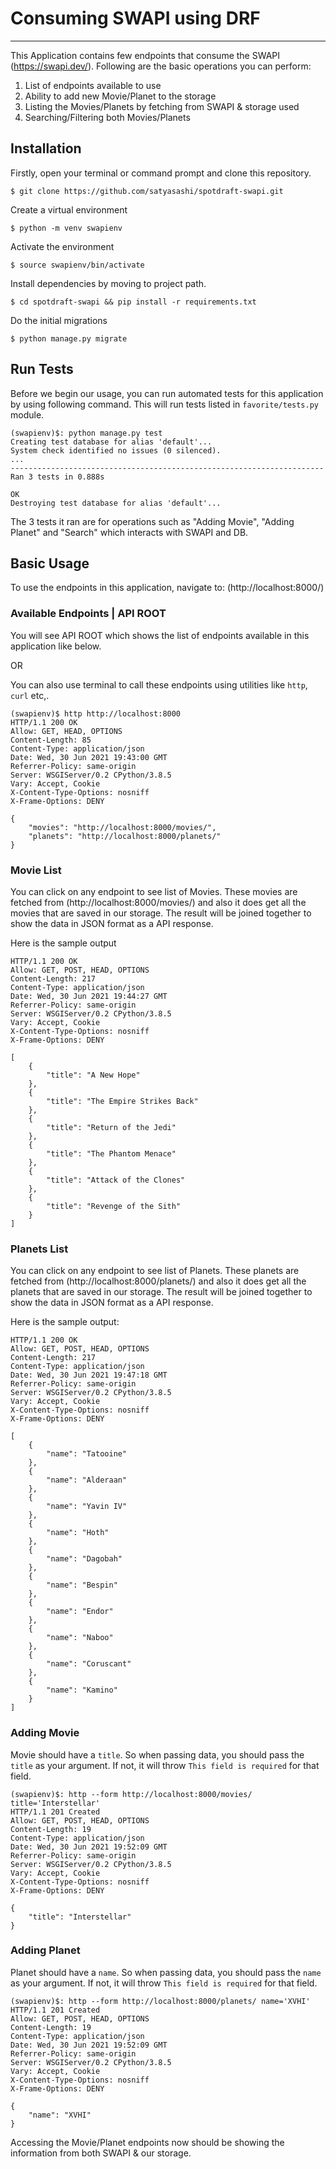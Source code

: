 # Consuming SWAPI using DRF

---

This Application contains few endpoints that consume the SWAPI (https://swapi.dev/). Following are the basic operations you can perform:

1. List of endpoints available to use
2. Ability to add new Movie/Planet to the storage
3. Listing the Movies/Planets by fetching from SWAPI & storage used
4. Searching/Filtering both Movies/Planets

## Installation

Firstly, open your terminal or command prompt and clone this repository.

`$ git clone https://github.com/satyasashi/spotdraft-swapi.git`

Create a virtual environment

`$ python -m venv swapienv`

Activate the environment

`$ source swapienv/bin/activate`

Install dependencies by moving to project path.

`$ cd spotdraft-swapi && pip install -r requirements.txt`

Do the initial migrations

`$ python manage.py migrate`

## Run Tests

Before we begin our usage, you can run automated tests for this application by using following command. This will run tests listed in `favorite/tests.py` module.

```
(swapienv)$: python manage.py test
Creating test database for alias 'default'...
System check identified no issues (0 silenced).
...
----------------------------------------------------------------------
Ran 3 tests in 0.888s

OK
Destroying test database for alias 'default'...
```

The 3 tests it ran are for operations such as "Adding Movie", "Adding Planet" and "Search" which interacts with SWAPI and DB.

## Basic Usage

To use the endpoints in this application, navigate to: (http://localhost:8000/)

### Available Endpoints | API ROOT

You will see API ROOT which shows the list of endpoints available in this application like below.

OR

You can also use terminal to call these endpoints using utilities like `http`, `curl` etc,.

```
(swapienv)$ http http://localhost:8000
HTTP/1.1 200 OK
Allow: GET, HEAD, OPTIONS
Content-Length: 85
Content-Type: application/json
Date: Wed, 30 Jun 2021 19:43:00 GMT
Referrer-Policy: same-origin
Server: WSGIServer/0.2 CPython/3.8.5
Vary: Accept, Cookie
X-Content-Type-Options: nosniff
X-Frame-Options: DENY

{
    "movies": "http://localhost:8000/movies/",
    "planets": "http://localhost:8000/planets/"
}

```

### Movie List

You can click on any endpoint to see list of Movies. These movies are fetched from (http://localhost:8000/movies/) and also it does get all the movies
that are saved in our storage. The result will be joined together to show the data in JSON format as a API response.

Here is the sample output

```
HTTP/1.1 200 OK
Allow: GET, POST, HEAD, OPTIONS
Content-Length: 217
Content-Type: application/json
Date: Wed, 30 Jun 2021 19:44:27 GMT
Referrer-Policy: same-origin
Server: WSGIServer/0.2 CPython/3.8.5
Vary: Accept, Cookie
X-Content-Type-Options: nosniff
X-Frame-Options: DENY

[
    {
        "title": "A New Hope"
    },
    {
        "title": "The Empire Strikes Back"
    },
    {
        "title": "Return of the Jedi"
    },
    {
        "title": "The Phantom Menace"
    },
    {
        "title": "Attack of the Clones"
    },
    {
        "title": "Revenge of the Sith"
    }
]
```

### Planets List

You can click on any endpoint to see list of Planets. These planets are fetched from (http://localhost:8000/planets/) and also it does get all the planets
that are saved in our storage. The result will be joined together to show the data in JSON format as a API response.

Here is the sample output:

```
HTTP/1.1 200 OK
Allow: GET, POST, HEAD, OPTIONS
Content-Length: 217
Content-Type: application/json
Date: Wed, 30 Jun 2021 19:47:18 GMT
Referrer-Policy: same-origin
Server: WSGIServer/0.2 CPython/3.8.5
Vary: Accept, Cookie
X-Content-Type-Options: nosniff
X-Frame-Options: DENY

[
    {
        "name": "Tatooine"
    },
    {
        "name": "Alderaan"
    },
    {
        "name": "Yavin IV"
    },
    {
        "name": "Hoth"
    },
    {
        "name": "Dagobah"
    },
    {
        "name": "Bespin"
    },
    {
        "name": "Endor"
    },
    {
        "name": "Naboo"
    },
    {
        "name": "Coruscant"
    },
    {
        "name": "Kamino"
    }
]

```

### Adding Movie

Movie should have a `title`. So when passing data, you should pass the `title` as your argument. If not, it will throw `This field is required` for that field.

```
(swapienv)$: http --form http://localhost:8000/movies/ title='Interstellar'
HTTP/1.1 201 Created
Allow: GET, POST, HEAD, OPTIONS
Content-Length: 19
Content-Type: application/json
Date: Wed, 30 Jun 2021 19:52:09 GMT
Referrer-Policy: same-origin
Server: WSGIServer/0.2 CPython/3.8.5
Vary: Accept, Cookie
X-Content-Type-Options: nosniff
X-Frame-Options: DENY

{
    "title": "Interstellar"
}
```

### Adding Planet

Planet should have a `name`. So when passing data, you should pass the `name` as your argument. If not, it will throw `This field is required` for that field.

```
(swapienv)$: http --form http://localhost:8000/planets/ name='XVHI'
HTTP/1.1 201 Created
Allow: GET, POST, HEAD, OPTIONS
Content-Length: 19
Content-Type: application/json
Date: Wed, 30 Jun 2021 19:52:09 GMT
Referrer-Policy: same-origin
Server: WSGIServer/0.2 CPython/3.8.5
Vary: Accept, Cookie
X-Content-Type-Options: nosniff
X-Frame-Options: DENY

{
    "name": "XVHI"
}
```

Accessing the Movie/Planet endpoints now should be showing the information from both SWAPI & our storage.
